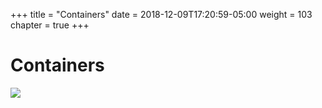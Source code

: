 +++
title = "Containers"
date = 2018-12-09T17:20:59-05:00
weight = 103
chapter = true
+++

# Containers

![](/images/docker/containers.png)
